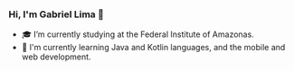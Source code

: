### Hi, I'm Gabriel Lima 👋

- :mortar_board: I’m currently studying at the Federal Institute of Amazonas.
- 🌱 I'm currently learning Java and Kotlin languages, and the mobile and web development. 

<!--
**gabrielSantosLima/gabrielSantosLima** is a ✨ _special_ ✨ repository because its `README.md` (this file) appears on your GitHub profile.

Here are some ideas to get you started:

- 🔭 I’m currently working on ...
- 🌱 I’m currently learning ...
- 👯 I’m looking to collaborate on ...
- 🤔 I’m looking for help with ...
- 💬 Ask me about ...
- 📫 How to reach me: ...
- 😄 Pronouns: ...
- ⚡ Fun fact: ...
-->
